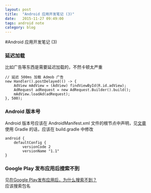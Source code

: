 ```yaml
---
layout: post
title:  "Android 应用开发笔记 (3)"
date:   2015-11-27 09:49:00
tags: android note
category: blog
---
```


#Android 应用开发笔记 (3)

### 延迟加载

比如广告等东西是需要延迟加载的，不然卡顿太严重

    // 延迟 500ms 加载 Admob 广告
    new Handler().postDelayed(() -> {
        AdView mAdView = (AdView) findViewById(R.id.adView);
        AdRequest adRequest = new AdRequest.Builder().build();
        mAdView.loadAd(adRequest);
    }, 500);


### Android 版本号

Android 版本号应该在 AndroidManifest.xml 文件的根节点中声明，见[文章](http://android.blog.51cto.com/268543/633571)  
使用 Gradle 的话，应该在 build.gradle 中修改

    android {
        defaultConfig {
            versionCode 2
            versionName "1.1"
    }

### Google Play 发布应用后搜索不到

见[在Google Play发布应用后，为什么搜索不到？](http://www.baijingapp.com/question/3729)  
应该搜索包名  

